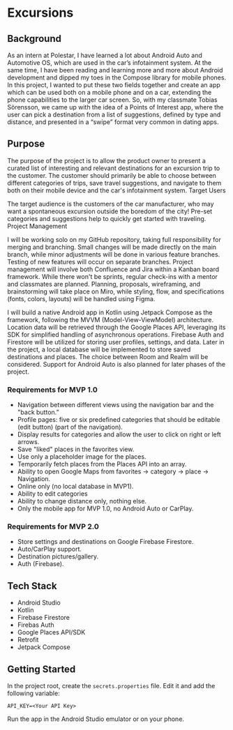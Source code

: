 # Excursions

## Background

As an intern at Polestar, I have learned a lot about Android Auto and Automotive OS, which are used in the car’s infotainment system. At the same time, I have been reading and learning more and more about Android development and dipped my toes in the Compose library for mobile phones. In this project, I wanted to put these two fields together and create an app which can be used both on a mobile phone and on a car, extending the phone capabilities to the larger car screen. So, with my classmate Tobias Sörensson, we came up with the idea of a Points of Interest app, where the user can pick a destination from a list of suggestions, defined by type and distance, and presented in a “swipe” format very common in dating apps.

## Purpose

The purpose of the project is to allow the product owner to present a curated list of interesting and relevant destinations for an excursion trip to the customer. The customer should primarily be able to choose between different categories of trips, save travel suggestions, and navigate to them both on their mobile device and the car's infotainment system.
Target Users

The target audience is the customers of the car manufacturer, who may want a spontaneous excursion outside the boredom of the city! Pre-set categories and suggestions help to quickly get started with traveling.
Project Management

I will be working solo on my GitHub repository, taking full responsibility for merging and branching. Small changes will be made directly on the main branch, while minor adjustments will be done in various feature branches. Testing of new features will occur on separate branches. Project management will involve both Confluence and Jira within a Kanban board framework. While there won't be sprints, regular check-ins with a mentor and classmates are planned. Planning, proposals, wireframing, and brainstorming will take place on Miro, while styling, flow, and specifications (fonts, colors, layouts) will be handled using Figma.

I will build a native Android app in Kotlin using Jetpack Compose as the framework, following the MVVM (Model-View-ViewModel) architecture. Location data will be retrieved through the Google Places API, leveraging its SDK for simplified handling of asynchronous operations. Firebase Auth and Firestore will be utilized for storing user profiles, settings, and data. Later in the project, a local database will be implemented to store saved destinations and places. The choice between Room and Realm will be considered. Support for Android Auto is also planned for later phases of the project.

### Requirements for MVP 1.0

- Navigation between different views using the navigation bar and the "back button.”
- Profile pages: five or six predefined categories that should be editable (edit button) (part of the navigation).
- Display results for categories and allow the user to click on right or left arrows.
- Save "liked" places in the favorites view.
- Use only a placeholder image for the places.
- Temporarily fetch places from the Places API into an array.
- Ability to open Google Maps from favorites -> category -> place -> Navigation.
- Online only (no local database in MVP1).
- Ability to edit categories
- Ability to change distance only, nothing else.
- Only the mobile app for MVP 1.0, no Android Auto or CarPlay.

### Requirements for MVP 2.0
- Store settings and destinations on Google Firebase Firestore.
- Auto/CarPlay support.
- Destination pictures/gallery.
- Auth (Firebase).

## Tech Stack
- Android Studio
- Kotlin
- Firebase Firestore
- Firebas Auth
- Google Places API/SDK
- Retrofit
- Jetpack Compose

## Getting Started
In the project root, create the `secrets.properties` file. Edit it and add the following variable:
```
API_KEY=<Your API Key>
```
Run the app in the Android Studio emulator or on your phone.




